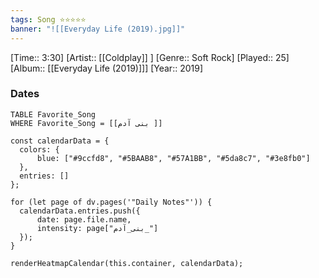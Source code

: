 ```yaml
---
tags: Song ⭐⭐⭐⭐⭐ 
banner: "![[Everyday Life (2019).jpg]]"
---
```

[Time:: 3:30]
[Artist:: [[Coldplay]] ]
[Genre:: Soft Rock]
[Played:: 25]
[Album:: [[Everyday Life (2019)]]]
[Year:: 2019]
### Dates
````dataview
TABLE Favorite_Song
WHERE Favorite_Song = [[بنی آدم ]]
````
  ```dataviewjs
const calendarData = { 
	colors: { 
		blue: ["#9ccfd8", "#5BAAB8", "#57A1BB", "#5da8c7", "#3e8fb0"] 
	}, 
	entries: [] 
}; 

for (let page of dv.pages('"Daily Notes"')) { 
	calendarData.entries.push({ 
		date: page.file.name, 
		intensity: page["بنی_آدم_"]
	}); 
} 

renderHeatmapCalendar(this.container, calendarData);
```
